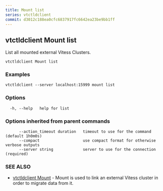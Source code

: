 ```yaml
---
title: Mount list
series: vtctldclient
commit: d3012c188ea0cfc6837917fc6642ea23be9bb1ff
---
```

## vtctldclient Mount list

List all mounted external Vitess Clusters.

```
vtctldclient Mount list
```

### Examples

```
vtctldclient --server localhost:15999 mount list
```

### Options

```
  -h, --help   help for list
```

### Options inherited from parent commands

```
      --action_timeout duration   timeout to use for the command (default 1h0m0s)
      --compact                   use compact format for otherwise verbose outputs
      --server string             server to use for the connection (required)
```

### SEE ALSO

* [vtctldclient Mount](../)	 - Mount is used to link an external Vitess cluster in order to migrate data from it.

